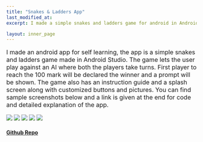 ```yaml
---
title: "Snakes & Ladders App"
last_modified_at:
excerpt: I made a simple snakes and ladders game for android in Android Studio. 

layout: inner_page
---
```

<style>
ul,li,p{font-size:16px;}  

</style>


<p class="inner-page">
I made an android app for self learning, the app is a simple snakes and ladders game made in Android Studio. The game lets the user play against an AI where both the players take turns. First player to reach the 100 mark will be declared the winner and a prompt will be shown. The game also has an instruction guide and a splash screen along with customized buttons and pictures. You can find sample screenshots below and a link is given at the end for code and detailed explanation of the app.
</p>

<img  src="/images/screenshot1.jpg" >
<img  src="/images/screenshot2.jpg" >
<img  src="/images/screenshot3.jpg" >
<img  src="/images/screenshot4.jpg" >
<img  src="/images/screenshot5.jpg" >


 
<h4><b><a href="https://github.com/wahabaftab/Dataset-Analysis-and-Investigation">Github Repo</a></b></h4>






